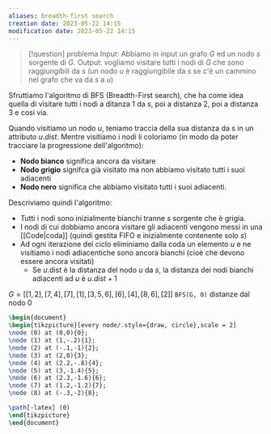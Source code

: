 ```yaml
---
aliases: breadth-first search
creation date: 2023-05-22 14:15
modification date: 2023-05-22 14:15
---
```


>[!question] problema
>Input: Abbiamo in input un grafo $G$ ed un nodo $s$ sorgente di $G$.
>Output: vogliamo visitare tutti i nodi di $G$ che sono raggiungibili da $s$ (un nodo $u$ è raggiungibile da $s$ se c'è un cammino nel grafo che va da $s$ a $u$)


Sfruttiamo l'algoritmo di BFS (Breadth-First search), che ha come idea quella di visitare tutti i nodi a ditanza 1 da s, poi a distanza 2, poi a distanza 3 e cosi via.

Quando visitiamo un nodo $u$, teniamo traccia della sua distanza da s in un attributo $u$.*dist*. Mentre visitiamo i nodi li coloriamo (in modo da poter tracciare la progressione dell'algoritmo):
- **Nodo bianco** significa ancora da visitare
- **Nodo grigio** signifca già visitato ma non abbiamo visitato tutti i suoi adiacenti
- **Nodo nero** significa che abbiamo visitato tutti i suoi adiacenti.

Descriviamo quindi l'algoritmo:
- Tutti i nodi sono inizialmente bianchi tranne $s$ sorgente che è grigia.
- I nodi di cui dobbiamo ancora visitare gli adiacenti vengono messi in una [[Code|coda]] (quindi gestita FIFO e inizialmente contenente solo $s$)
- Ad ogni iterazione del ciclo eliminiamo dalla coda un elemento $u$ e ne visitiamo i nodi adiacentiche sono ancora bianchi (cioè che devono essere ancora visitati)
	- Se $u.$dist è la distanza del nodo $u$ da $s$, la distanza dei nodi bianchi adiacenti ad $u$ è $u.dist+1$

$G = [[1,2],[7,4],[7],[1],[3,5,6],[6],[4],[8,6],[2]]$
`BFS(G, 0)` distanze dal nodo 0

```tikz
\begin{document}
\begin{tikzpicture}[every node/.style={draw, circle},scale = 2]
\node (0) at (0,0){0};
\node (1) at (1,-.2){1};
\node (2) at (-.1,-1){2};
\node (3) at (2,0){3};
\node (4) at (2.2,-.8){4};
\node (5) at (3,-1.4){5};
\node (6) at (2.3,-1.6){6};
\node (7) at (1.2,-1.2){7};
\node (8) at (-.3,-2){8};

\path[-latex] (0)
\end{tikzpicture}
\end{document}
```

